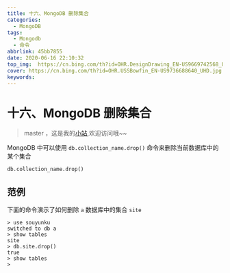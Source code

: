 ```yaml
---
title: 十六、MongoDB 删除集合
categories:
  - MongoDB
tags:
  - Mongodb
  - 命令
abbrlink: 45bb7855
date: 2020-06-16 22:10:32
top_img:  https://cn.bing.com/th?id=OHR.DesignDrawing_EN-US9669742568_UHD.jpg
cover: https://cn.bing.com/th?id=OHR.USSBowfin_EN-US9736688640_UHD.jpg 
keywords:  
---
```

# 十六、MongoDB 删除集合
> master ，这是我的[小站](https://www.tryrun.top),欢迎访问哦~~

MongoDB 中可以使用 `db.collection_name.drop()` 命令来删除当前数据库中的某个集合

```
db.collection_name.drop()
```

## 范例

下面的命令演示了如何删除 `a` 数据库中的集合 `site`

```
> use souyunku
switched to db a
> show tables
site
> db.site.drop()
true
> show tables
>
```